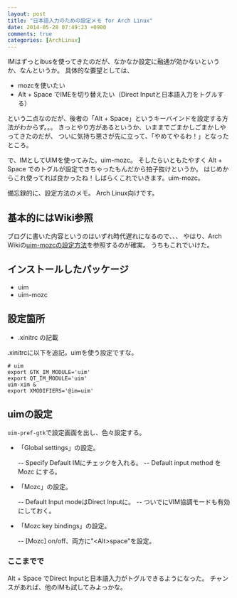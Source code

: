 ```yaml
---
layout: post
title: "日本語入力のための設定メモ for Arch Linux"
date: 2014-05-28 07:49:23 +0900
comments: true
categories: [ArchLinux]
---
```


IMはずっとibusを使ってきたのだが、なかなか設定に融通が効かないというか、なんというか。
具体的な要望としては、

- mozcを使いたい
- Alt + Space でIMEを切り替えたい（Direct Inputと日本語入力をトグルする）

という二点なのだが、後者の「Alt + Space」というキーバインドを設定する方法がわからず。。。
きっとやり方があるというか、いままでごまかしごまかしやってきたのだが、
ついに気持ち悪さが先に立って、「やめてやるわ！」となったところ。

で、IMとしてUIMを使ってみた。uim-mozc。
そしたらいともたやすく Alt + Space でのトグルが設定できちゃったもんだから拍子抜けというか。
はじめからこれ使ってれば良かったね！しばらくこれでいきます。uim-mozc。

備忘録的に、設定方法のメモ。
Arch Linux向けです。

## 基本的にはWiki参照

ブログに書いた内容というのはいずれ時代遅れになるので、、、
やはり、Arch Wikiの[uim-mozcの設定方法](https://wiki.archlinux.org/index.php/Input_Japanese_using_uim_(%E6%97%A5%E6%9C%AC%E8%AA%9E))を参照するのが確実。
うちもこれでいけた。

## インストールしたパッケージ

- uim
- uim-mozc

## 設定箇所

- .xinitrc の記載

.xinitrcに以下を追記。uimを使う設定ですな。

```
# uim
export GTK_IM_MODULE='uim'
export QT_IM_MODULE='uim'
uim-xim &
export XMODIFIERS='@im=uim'
```

## uimの設定

`uim-pref-gtk`で設定画面を出し、色々設定する。

- 「Global settings」の設定。

  -- Specify Default IMにチェックを入れる。
  -- Default input method を Mozc にする。

- 「Mozc」の設定。

  -- Default Input modeはDirect Inputに。
  -- ついでにVIM協調モードも有効にしておく。

- 「Mozc key bindings」の設定。

  -- [Mozc] on/off、両方に"\<Alt\>space"を設定。

### ここまでで

Alt + Space でDirect Inputと日本語入力がトグルできるようになった。
チャンスがあれば、他のIMも試してみよっかな。

